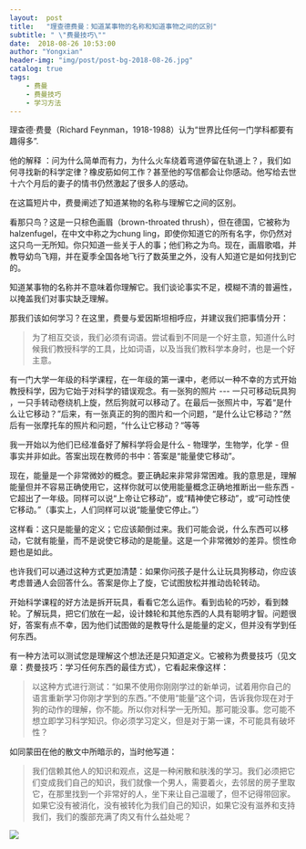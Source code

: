 ```yaml
---
layout:  post
title:   "理查德费曼：知道某事物的名称和知道事物之间的区别"
subtitle: " \"费曼技巧\""
date:  2018-08-26 10:53:00
author: "Yongxian"
header-img: "img/post/post-bg-2018-08-26.jpg"
catalog: true
tags:
    - 费曼
    - 费曼技巧
    - 学习方法
---
```


理查德·费曼（Richard Feynman，1918-1988）认为“世界比任何一门学科都要有趣得多”.

他的解释 ：问为什么简单而有力，为什么火车绕着弯道停留在轨道上？，我们如何寻找新的科学定律？橡皮筋如何工作？甚至他的写信都会让你感动。他写给去世十六个月后的妻子的情书仍然激起了很多人的感动。

在这篇短片中，费曼阐述了知道某物的名称与理解它之间的区别。

看那只鸟？这是一只棕色画眉（brown-throated thrush），但在德国，它被称为halzenfugel，在中文中称之为chung ling，即使你知道它的所有名字，你仍然对这只鸟一无所知。你只知道一些关于人的事；他们称之为鸟。现在，画眉歌唱，并教导幼鸟飞翔，并在夏季全国各地飞行了数英里之外，没有人知道它是如何找到它的。

知道某事物的名称并不意味着你理解它。我们谈论事实不足，模糊不清的普遍性，以掩盖我们对事实缺乏理解。

那我们该如何学习？在这里，费曼与爱因斯坦相呼应，并建议我们把事情分开：

>为了相互交谈，我们必须有词语。尝试看到不同是一个好主意，知道什么时候我们教授科学的工具，比如词语，以及当我们教科学本身时，也是一个好主意。

有一门大学一年级的科学课程，在一年级的第一课中，老师以一种不幸的方式开始教授科学，因为它始于对科学的错误观念。有一张狗的照片 --- 一只可移动玩具狗 ，一只手转动卷绕机上旋，然后狗就可以移动了。在最后一张照片中，写着“是什么让它移动？”后来，有一张真正的狗的图片和一个问题，“是什么让它移动？”然后有一张摩托车的照片和问题，“什么让它移动？“等等

我一开始以为他们已经准备好了解科学将会是什么 - 物理学，生物学，化学 - 但事实并非如此。答案出现在教师的书中：答案是“能量使它移动”。

现在，能量是一个非常微妙的概念。要正确起来非常非常困难。我的意思是，理解能量但并不容易正确使用它，这样你就可以使用能量概念正确地推断出一些东西 - 它超出了一年级。同样可以说“上帝让它移动”，或“精神使它移动”，或“可动性使它移动。”（事实上，人们同样可以说“能量使它停止。”）

这样看：这只是能量的定义；它应该颠倒过来。我们可能会说，什么东西可以移动，它就有能量，而不是说使它移动的是能量。这是一个非常微妙的差异。惯性命题也是如此。

也许我们可以通过这种方式更加清楚：如果你问孩子是什么让玩具狗移动，你应该考虑普通人会回答什么。答案是你上了旋，它试图放松并推动齿轮转动。

开始科学课程的好方法是拆开玩具，看看它怎么运作。看到齿轮的巧妙，看到棘轮。了解玩具，把它们放在一起，设计棘轮和其他东西的人具有聪明才智。问题很好，答案有点不幸，因为他们试图做的是教导什么是能量的定义，但并没有学到任何东西。

有一种方法可以测试您是理解这个想法还是只知道定义。它被称为费曼技巧（见文章：费曼技巧：学习任何东西的最佳方式），它看起来像这样：

>以这种方式进行测试：“如果不使用你刚刚学过的新单词，试着用你自己的语言重新学习你刚才学到的东西。”不使用“能量”这个词，告诉我你现在对于狗的动作的理解，你不能。所以你对科学一无所知。那可能没事。您可能不想立即学习科学知识。你必须学习定义，但是对于第一课，不可能具有破坏性？

如同蒙田在他的散文中所暗示的，当时他写道：

>我们信赖其他人的知识和观点，这是一种闲散和肤浅的学习。我们必须把它们变成我们自己的知识，我们就像一个男人，需要着火，去邻居的房子里取它，在那里找到一个非常好的人，坐下来让自己温暖了，但不记得带回家。如果它没有被消化，没有被转化为我们自己的知识，如果它没有滋养和支持我们，我们的腹部充满了肉又有什么益处呢？

![](https://ws2.sinaimg.cn/large/006y8mN6ly1g776ekltnej30760760t7.jpg)
